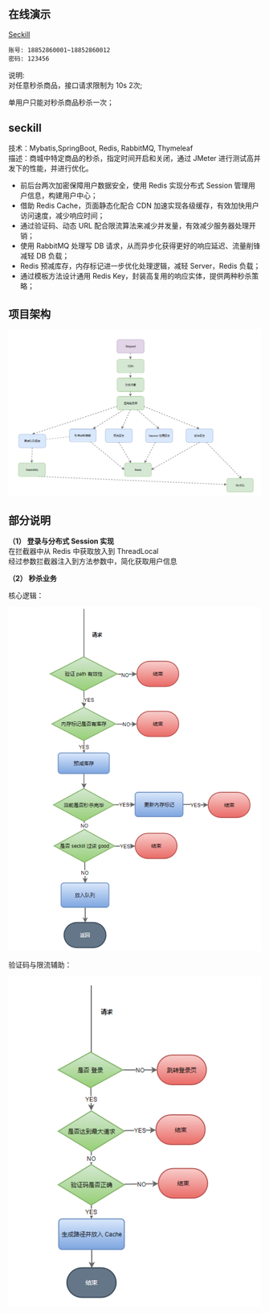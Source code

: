 ## 在线演示

[Seckill](http://seckill.janh80.com)

```html
账号: 18852860001~18852860012
密码: 123456
```

说明:   
对任意秒杀商品，接口请求限制为 10s 2次;      

单用户只能对秒杀商品秒杀一次；  



## seckill
技术：Mybatis,SpringBoot, Redis, RabbitMQ, Thymeleaf  
描述：商城中特定商品的秒杀，指定时间开启和关闭，通过 JMeter 进行测试高并发下的性能，并进行优化。    

- 前后台两次加密保障用户数据安全，使用 Redis 实现分布式 Session 管理用户信息，构建用户中心；
- 借助 Redis Cache，页面静态化配合 CDN 加速实现各级缓存，有效加快用户访问速度，减少响应时间；
- 通过验证码、动态 URL 配合限流算法来减少并发量，有效减少服务器处理开销；
- 使用 RabbitMQ 处理写 DB 请求，从而异步化获得更好的响应延迟、流量削锋减轻 DB 负载；
- Redis 预减库存，内存标记进一步优化处理逻辑，减轻 Server，Redis 负载；
- 通过模板方法设计通用 Redis Key，封装高复用的响应实体，提供两种秒杀策略；



## 项目架构

![1554079605262](assets/1554079605262.png)




## 部分说明
**（1） 登录与分布式 Session 实现**  
在拦截器中从 Redis 中获取放入到 ThreadLocal  
经过参数拦截器注入到方法参数中，简化获取用户信息  





  

**（2） 秒杀业务**

核心逻辑：

![1553090424570](assets/1553090424570.png)





验证码与限流辅助：

![1553090459239](assets/1553090459239.png)

